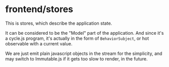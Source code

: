 # frontend/stores

This is stores, which describe the application state.

It can be considered to be the "Model" part of the application.
And since it's a cycle.js program, it's actually in the form of
`BehaviorSubject`, or hot observable with a current value.

We are just emit plain javascript objects in the stream for the simplicity,
and may switch to Immutable.js if it gets too slow to render, in the future.
